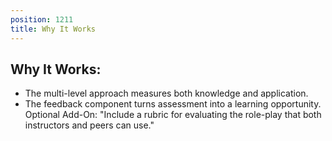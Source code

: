 ```yaml
---
position: 1211
title: Why It Works
---
```


## Why It Works:

- The multi-level approach measures both knowledge and application.
- The feedback component turns assessment into a learning opportunity.
Optional Add-On: "Include a rubric for evaluating the role-play that both instructors and peers can use."